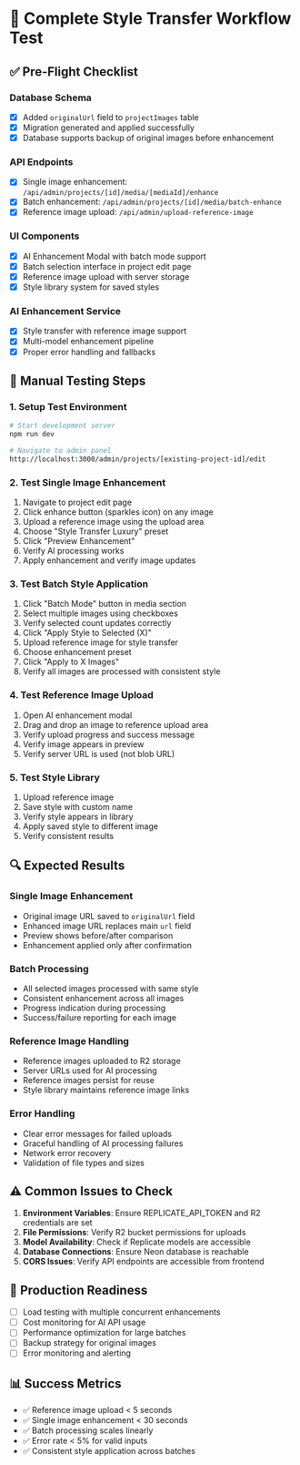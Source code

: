 # 🧪 Complete Style Transfer Workflow Test

## ✅ Pre-Flight Checklist

### Database Schema
- [x] Added `originalUrl` field to `projectImages` table
- [x] Migration generated and applied successfully
- [x] Database supports backup of original images before enhancement

### API Endpoints
- [x] Single image enhancement: `/api/admin/projects/[id]/media/[mediaId]/enhance`
- [x] Batch enhancement: `/api/admin/projects/[id]/media/batch-enhance`
- [x] Reference image upload: `/api/admin/upload-reference-image`

### UI Components
- [x] AI Enhancement Modal with batch mode support
- [x] Batch selection interface in project edit page
- [x] Reference image upload with server storage
- [x] Style library system for saved styles

### AI Enhancement Service
- [x] Style transfer with reference image support
- [x] Multi-model enhancement pipeline
- [x] Proper error handling and fallbacks

## 🎯 Manual Testing Steps

### 1. Setup Test Environment

```bash
# Start development server
npm run dev

# Navigate to admin panel
http://localhost:3000/admin/projects/[existing-project-id]/edit
```

### 2. Test Single Image Enhancement

1. Navigate to project edit page
2. Click enhance button (sparkles icon) on any image
3. Upload a reference image using the upload area
4. Choose "Style Transfer Luxury" preset
5. Click "Preview Enhancement"
6. Verify AI processing works
7. Apply enhancement and verify image updates

### 3. Test Batch Style Application

1. Click "Batch Mode" button in media section
2. Select multiple images using checkboxes
3. Verify selected count updates correctly
4. Click "Apply Style to Selected (X)"
5. Upload reference image for style transfer
6. Choose enhancement preset
7. Click "Apply to X Images"
8. Verify all images are processed with consistent style

### 4. Test Reference Image Upload

1. Open AI enhancement modal
2. Drag and drop an image to reference upload area
3. Verify upload progress and success message
4. Verify image appears in preview
5. Verify server URL is used (not blob URL)

### 5. Test Style Library

1. Upload reference image
2. Save style with custom name
3. Verify style appears in library
4. Apply saved style to different image
5. Verify consistent results

## 🔍 Expected Results

### Single Image Enhancement
- Original image URL saved to `originalUrl` field
- Enhanced image URL replaces main `url` field
- Preview shows before/after comparison
- Enhancement applied only after confirmation

### Batch Processing
- All selected images processed with same style
- Consistent enhancement across all images
- Progress indication during processing
- Success/failure reporting for each image

### Reference Image Handling
- Reference images uploaded to R2 storage
- Server URLs used for AI processing
- Reference images persist for reuse
- Style library maintains reference image links

### Error Handling
- Clear error messages for failed uploads
- Graceful handling of AI processing failures
- Network error recovery
- Validation of file types and sizes

## ⚠️ Common Issues to Check

1. **Environment Variables**: Ensure REPLICATE_API_TOKEN and R2 credentials are set
2. **File Permissions**: Verify R2 bucket permissions for uploads
3. **Model Availability**: Check if Replicate models are accessible
4. **Database Connections**: Ensure Neon database is reachable
5. **CORS Issues**: Verify API endpoints are accessible from frontend

## 🚀 Production Readiness

- [ ] Load testing with multiple concurrent enhancements
- [ ] Cost monitoring for AI API usage
- [ ] Performance optimization for large batches
- [ ] Backup strategy for original images
- [ ] Error monitoring and alerting

## 📊 Success Metrics

- ✅ Reference image upload < 5 seconds
- ✅ Single image enhancement < 30 seconds
- ✅ Batch processing scales linearly
- ✅ Error rate < 5% for valid inputs
- ✅ Consistent style application across batches